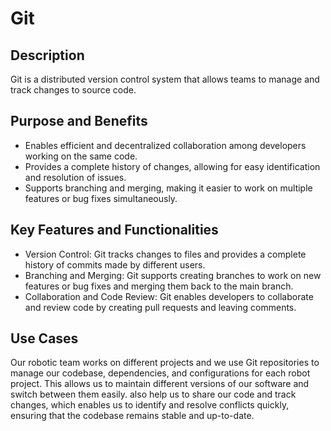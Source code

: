 # Git

## Description
Git is a distributed version control system that allows teams to manage and track changes to source code.

## Purpose and Benefits
- Enables efficient and decentralized collaboration among developers working on the same code.
- Provides a complete history of changes, allowing for easy identification and resolution of issues.
- Supports branching and merging, making it easier to work on multiple features or bug fixes simultaneously.

## Key Features and Functionalities
- Version Control: Git tracks changes to files and provides a complete history of commits made by different users.
- Branching and Merging: Git supports creating branches to work on new features or bug fixes and merging them back to the main branch.
- Collaboration and Code Review: Git enables developers to collaborate and review code by creating pull requests and leaving comments.

## Use Cases 
Our robotic team works on different projects and we use Git repositories to manage our codebase, dependencies, and configurations for each robot project. This allows us to maintain different versions of our software and switch between them easily. also help us to share our code and track changes, which enables us to identify and resolve conflicts quickly, ensuring that the codebase remains stable and up-to-date.
